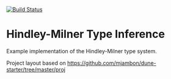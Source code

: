 [![Build Status](https://travis-ci.org/rkoeninger/hindley_milner.svg?branch=master)](https://travis-ci.org/rkoeninger/hindley_milner)

# Hindley-Milner Type Inference

Example implementation of the Hindley-Milner type system.

Project layout based on https://github.com/mjambon/dune-starter/tree/master/proj
